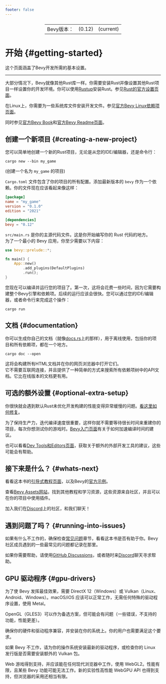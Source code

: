 ```yaml
---
footer: false
---
```

<table style="display:flex;justify-content:center">
  <tr>
    <td>Bevy版本：</td>
    <td>(0.12)</td>
    <td>(current)</td>
  </tr>
</table>

# 开始 {#getting-started}

这个页面涵盖了Bevy开发所需的基本设置。

----

大部分情况下，Bevy就像其他Rust库一样。你需要安装Rust并像设置其他Rust项目一样设置你的开发环境。你可以使用[Rustup](https://rustup.rs/)安装Rust。参见[Rust的官方设置页面](https://www.rust-lang.org/learn/get-started)。

在Linux上，你需要为一些系统库文件安装开发文件。参见[官方Bevy Linux依赖项页面](https://github.com/bevyengine/bevy/blob/main/docs/linux_dependencies.md)。

同时参见[官方Bevy Book](https://bevyengine.org/learn/book/getting-started/setup/)和[官方Bevy Readme页面](https://github.com/bevyengine/bevy/blob/main/README.md)。

## 创建一个新项目 {#creating-a-new-project}
您可以简单地创建一个新的Rust项目，无论是从您的IDE/编辑器，还是命令行：
```shell
cargo new --bin my_game
```
(创建一个名为 `my_game` 的项目)

`Cargo.toml` 文件包含了你的项目的所有配置。添加最新版本的 `bevy` 作为一个依赖。你的文件现在应该看起来像这样：
```toml
[package]
name = "my_game"
version = "0.1.0"
edition = "2021"

[dependencies]
bevy = "0.12"
```
`src/main.rs` 是你的主源代码文件。这是你开始编写你的 Rust 代码的地方。  
为了一个最小的 Bevy 应用，你至少需要以下内容：

```rust
use bevy::prelude::*;

fn main() {
    App::new()
        .add_plugins(DefaultPlugins)
        .run();
}
```
您现在可以编译并运行您的项目了。第一次，这将会花费一些时间，因为它需要构建整个Bevy引擎和依赖项。后续的运行应该会很快。您可以通过您的IDE/编辑器，或者命令行来完成这个操作：
```shell
cargo run
```

## 文档 {#documentation}
你可以生成你自己的文档（就像[docs.rs](https://docs.rs/)上的那样），用于离线使用，包括你的项目和所有依赖项，都在一个地方。
```shell
cargo doc --open
```
这将会构建所有HTML文档并在你的网页浏览器中打开它们。<br/>
它不需要互联网连接，并且提供了一种简单的方式来搜索所有依赖项树中的API文档。它比在线版本的文档更有用。

## 可选的额外设置 {#optional-extra-setup}
你很快就会遇到默认Rust未优化开发构建的性能变得异常缓慢的问题。[看这里如何修复](/guide/4.pitfalls/4.2performance)。

为了保持生产力，迭代编译速度很重要，这样你就不需要等待很长时间来重建你的项目，每次你想测试你的游戏时。[Bevy入门页面](https://bevyengine.org/learn/book/getting-started/setup/)有关于如何加速编译时间的建议。

也可以看看[Dev Tools和Editors页面](/guide/3.setup/3.5bevy-tools)，获取关于额外的外部开发工具的建议，这些可能会有帮助。

## 接下来是什么？ {#whats-next}
看看这本书的[引导式教程页面](/guide/1.tutorial/1.1guide)，以及Bevy的[官方示例](https://github.com/bevyengine/bevy/tree/latest/examples#examples)。

查看[Bevy Assets网站](https://docs.rs/bevy/0.12.0/bevy/asset/struct.Assets.html)，找到其他教程和学习资源，这些资源来自社区，并且可以在你的项目中使用插件。

加入我们在[Discord](https://discord.gg/bevy)上的社区，和我们聊天！

## 遇到问题了吗？ {#running-into-issues}
如果有什么不工作的，确保检查[常见问题](/guide/4.pitfalls/introduction)章节，看看这本书是否有助于你。Bevy社区成员遇到的一些最常见的问题都记录在那里。

如果你需要帮助，请使用[GitHub Discussions](https://github.com/bevyengine/bevy/discussions)，或者随时来[Discord](https://discord.gg/bevy)聊天寻求帮助。


## GPU 驱动程序 {#gpu-drivers}

为了使 Bevy 发挥最佳效果，需要 DirectX 12（Windows）或 Vulkan（Linux、Android、Windows）。macOS/iOS 应该可以正常工作，无需任何特殊的驱动程序设置，使用 Metal。

OpenGL（GLES3）可以作为备选方案，但可能会有问题（一些错误，不支持的功能，性能更差）。

确保你的硬件和驱动程序兼容，并安装在你的系统上。你的用户也需要满足这个要求。

如果 Bevy 不工作，请为你的操作系统安装最新的驱动程序，或检查你的 Linux 发行版是否需要安装额外的 Vulkan 包。

Web 游戏得到支持，并应该能在任何现代浏览器中工作，使用 WebGL2。性能有限，且某些 Bevy 功能可能无法工作。新的实验性高性能 WebGPU API 也得到支持，但浏览器的采用还相当有限。